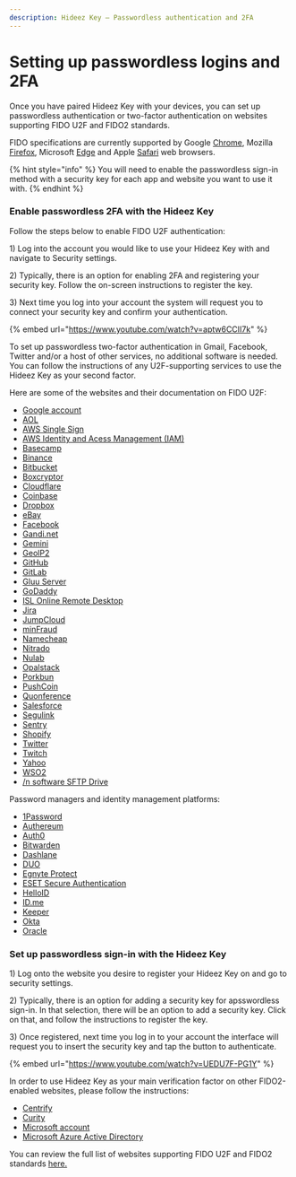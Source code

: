 ```yaml
---
description: Hideez Key – Passwordless authentication and 2FA
---
```


# Setting up passwordless logins and 2FA

Once you have paired Hideez Key with your devices, you can set up passwordless authentication or two-factor authentication on websites supporting FIDO U2F and FIDO2 standards.

FIDO specifications are currently supported by Google [Chrome](https://blog.chromium.org/2018/09/chrome-70-beta-shape-detection-web.html), Mozilla [Firefox](https://blog.mozilla.org/blog/2018/05/09/firefox-gets-down-to-business-and-its-personal/), Microsoft [Edge](https://support.microsoft.com/en-us/account-billing/set-up-a-passkey-fido2-as-your-verification-method-2911cacd-efa5-4593-ae22-e09ae14c6698) and Apple [Safari](https://webkit.org/blog/8517/release-notes-for-safari-technology-preview-71/) web browsers.

{% hint style="info" %}
You will need to enable the passwordless sign-in method with a security key for each app and website you want to use it with.
{% endhint %}

### Enable passwordless 2FA with the Hideez Key

Follow the steps below to enable FIDO U2F authentication:

1\) Log into the account you would like to use your Hideez Key with and navigate to Security settings.&#x20;

2\) Typically, there is an option for enabling 2FA and registering your security key. Follow the on-screen instructions to register the key.&#x20;

3\) Next time you log into your account the system will request you to connect your security key and confirm your authentication.

{% embed url="https://www.youtube.com/watch?v=aptw6CCII7k" %}

To set up passwordless two-factor authentication in Gmail, Facebook, Twitter and/or a host of other services, no additional software is needed. You can follow the instructions of any U2F-supporting services to use the Hideez Key as your second factor.&#x20;

Here are some of the websites and their documentation on FIDO U2F:

* [Google account](https://support.google.com/accounts/answer/6103523)
* [AOL](https://help.aol.com/articles/2-step-verification-with-a-security-key)
* [AWS Single Sign](https://docs.aws.amazon.com/singlesignon/latest/userguide/user-device-registration.html)
* [AWS Identity and Acess Management (IAM)](https://docs.aws.amazon.com/IAM/latest/UserGuide/id_credentials_mfa_enable_u2f.html)
* [Basecamp](https://3.basecamp-help.com/article/443-two-factor-authentication-2fa#use-a-security-key)
* [Binance](https://www.binance.com/en/blog/351376985820852224/you-can-now-use-hardware-security-keys-on-binance)
* [Bitbucket](https://support.atlassian.com/bitbucket-cloud/docs/enable-two-step-verification/)
* [Boxcryptor](https://www.boxcryptor.com/ru/help/boxcryptor-account/windows/#two-factor-authentication)
* [Cloudflare](https://blog.cloudflare.com/cloudflare-now-supports-security-keys-with-web-authentication-webauthn/)
* [Coinbase](https://help.coinbase.com/en/coinbase/managing-my-account/verify-my-identity/using-and-managing-security-keys)
* [Dropbox](https://help.dropbox.com/account-access/enable-two-step-verification)
* [eBay](https://www.ebay.com/help/account/protecting-account/tips-keeping-ebay-account-secure?id=4872\&st=3\&pos=1\&query=Tips%20for%20keeping%20your%20eBay%20account%20secure\&intent=2%20factor\&lucenceai=lucenceai#section2)
* [Facebook](https://www.facebook.com/help/401566786855239)
* [Gandi.net](https://news.gandi.net/en/2017/10/u2f-now-available-on-gandiv5/)
* [Gemini](https://support.gemini.com/hc/en-us/articles/360044275792)
* [GeolP2](https://support.maxmind.com/two-factor-authentication-2fa-user-guide/)
* [GitHub](https://docs.github.com/en/github/authenticating-to-github/securing-your-account-with-two-factor-authentication-2fa/configuring-two-factor-authentication#configuring-two-factor-authentication-using-fido-u2f)
* [GitLab](https://docs.gitlab.com/ee/user/profile/account/two_factor_authentication.html#enable-2fa-via-u2f-device)
* [Gluu Server](https://gluu.org/docs/ce/authn-guide/U2F/)
* [GoDaddy](https://ua.godaddy.com/help/dodajte-aparatnij-klyuch-bezpeki-dlya-dvoetapnoyi-perevirki-31900)
* [ISL Online Remote Desktop](https://help.islonline.com/35746/286527)
* [Jira](https://aserve.atlassian.net/wiki/spaces/U2F/pages/746979329/How%2Bto%2Blog%2Bin%2Bwith%2B2FA%2Bfor%2BJira%2Busing%2BU2F%2Bdevice%2Bas%2Bauthentication%2Bsecond%2Bfactor)
* [JumpCloud](https://support.jumpcloud.com/support/s/article/Using-a-Security-Key-with-your-JumpCloud-User-Account)
* [minFraud](https://support.maxmind.com/hc/en-us/articles/1260803946470-Two-Factor-Authentication-2FA)
* [Namecheap](https://www.namecheap.com/support/knowledgebase/article.aspx/10102/45/how-can-i-use-the-u2f-method-for-twofactor-authentication/)
* [Nitrado](https://server.nitrado.net/eng/news2/view/nitrado-highlighted-features-two-factor-authentication/)
* [Nulab](https://support.nulab.com/hc/en-us/articles/7732936736537-How-to-set-up-two-factor-authentication)
* [Opalstack](https://docs.opalstack.com/user-guide/your-account/#multi-factor-authentication)
* [Porkbun](https://kb.porkbun.com/article/119-how-to-secure-your-account-with-a-physical-security-key-using-webauthn)
* [PushCoin](https://kb.porkbun.com/article/119-how-to-secure-your-account-with-a-physical-security-key-using-webauthn)
* [Quonference](https://quonference.com/security-guide#yubikey)
* [Salesforce](https://help.salesforce.com/s/articleView?id=sf.security_u2f_register_security_key.htm\&type=5)
* [Segulink](https://segusoft.freshdesk.com/support/solutions/articles/19000117048-multi-faktor-authentifizierung-mfa-einrichten)
* [Sentry](https://blog.sentry.io/2016/06/22/introducing-2fa)
* [Shopify](https://help.shopify.com/en/manual/your-account/account-security/two-step-authentication#enable-two-step-authentication-with-security-keys)
* [Twitter](https://help.twitter.com/en/managing-your-account/two-factor-authentication#security-key)
* [Twitch](https://help.twitch.tv/s/article/two-factor-authentication?language=en_US)
* [Yahoo](https://help.yahoo.com/kb/-step-verification-security-key-sln35380.html)
* [WSO2](https://docs.wso2.com/display/IS560/Multi-factor+Authentication+using+FIDO)
* [/n software SFTP Drive](https://www.nsoftware.com/kb/articles/sftpdrive-authenticate.rst#seckey)

Password managers and identity management platforms:

* [1Password](https://support.1password.com/security-key/)
* [Authereum](https://medium.com/authereum/authereum-now-supports-hardware-security-keys-for-two-factor-authentication-2fa-dff699912b97?)
* [Auth0](https://auth0.com/docs/login/mfa/fido-authentication-with-webauthn/configure-webauthn-security-keys-for-mfa)
* [Bitwarden](https://bitwarden.com/help/article/setup-two-step-login-fido/)
* [Dashlane](https://support.dashlane.com/hc/en-us/articles/202625042-2-factor-authentication-2FA-in-Dashlane)
* [DUO](https://guide.duo.com/security-keys)
* [Egnyte Protect](https://helpdesk.egnyte.com/hc/en-us/articles/360040496691-Multifactor-Authentication-using-FIDO2-WebAuthn-)
* [ESET Secure Authentication](https://support.eset.com/en/kb3648-using-hard-tokens-with-eset-secure-authentication-7157)
* [HelloID](https://docs.helloid.com/hc/en-us/articles/360011028700-How-to-view-your-account-s-security-overview)
* [ID.me](https://help.id.me/hc/en-us/articles/360025737794-How-do-I-add-more-than-one-2-factor-authentication-2FA-method-to-my-ID-me-Account-)
* [Keeper](https://www.keepersecurity.com/ru_RU/support.html#q110)
* [Okta](https://www.yubico.com/us/works-with-yubikey/catalog/okta/)
* [Oracle](https://docs.oracle.com/en/cloud/paas/identity-cloud/uaids/configure-fido-security.html)

### Set up passwordless sign-in with the Hideez Key

1\) Log onto the website you desire to register your Hideez Key on and go to security settings.&#x20;

2\) Typically, there is an option for adding a security key for apsswordless sign-in. In that selection, there will be an option to add a security key. Click on that, and follow the instructions to register the key.&#x20;

3\) Once registered, next time you log in to your account the interface will request you to insert the security key and tap the button to authenticate.

{% embed url="https://www.youtube.com/watch?v=UEDU7F-PG1Y" %}

In order to use Hideez Key as your main verification factor on other FIDO2-enabled websites, please follow the instructions:

* [Centrify](https://docs.centrify.com/Content/CoreServices/Authenticate/U2FAuth.htm)
* [Curity](https://curity.io/resources/learn/webauthn-authenticator/)
* [Microsoft account](https://support.microsoft.com/en-us/windows/sign-in-to-your-microsoft-account-with-windows-hello-or-a-security-key-800a8c01-6b61-49f5-0660-c2159bea4d84)
* [Microsoft Azure Active Directory](https://docs.microsoft.com/en-us/azure/active-directory/authentication/concept-authentication-passwordless#fido2-security-keys)

You can review the full list of websites supporting FIDO U2F and FIDO2 standards [here.](https://hideez.com/pages/supported-services)

